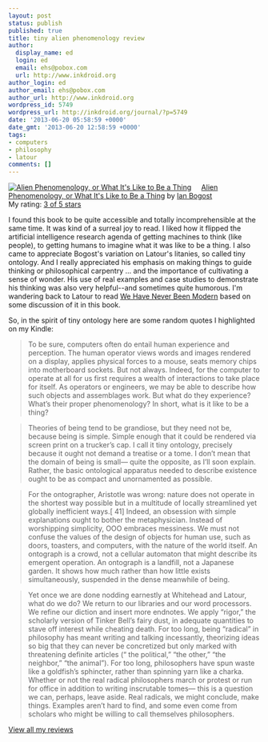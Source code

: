 ```yaml
---
layout: post
status: publish
published: true
title: tiny alien phenomenology review
author:
  display_name: ed
  login: ed
  email: ehs@pobox.com
  url: http://www.inkdroid.org
author_login: ed
author_email: ehs@pobox.com
author_url: http://www.inkdroid.org
wordpress_id: 5749
wordpress_url: http://inkdroid.org/journal/?p=5749
date: '2013-06-20 05:58:59 +0000'
date_gmt: '2013-06-20 12:58:59 +0000'
tags:
- computers
- philosophy
- latour
comments: []
---
```


<p><a href="http://www.goodreads.com/book/show/13222626-alien-phenomenology-or-what-it-s-like-to-be-a-thing" style="float: left; padding-right: 20px"><img alt="Alien Phenomenology, or What It's Like to Be a Thing" border="0" src="http://inkdroid.org/images/bogost.jpg" /></a><a href="http://www.goodreads.com/book/show/13222626-alien-phenomenology-or-what-it-s-like-to-be-a-thing">Alien Phenomenology, or What It's Like to Be a Thing</a> by <a href="http://www.goodreads.com/author/show/38615.Ian_Bogost">Ian Bogost</a><br />
My rating: <a href="http://www.goodreads.com/review/show/605946721">3 of 5 stars</a></p>
<p>I found this book to be quite accessible and totally incomprehensible at the same time. It was kind of a surreal joy to read. I liked how it flipped the artificial intelligence research agenda of getting machines to think (like people), to getting humans to imagine what it was like to be a thing. I also came to appreciate Bogost's variation on Latour's litanies, so called tiny ontology. And I really appreciated his emphasis on making things to guide thinking or philosophical carpentry ... and the importance of cultivating a sense of wonder. His use of real examples and case studies to demonstrate his thinking was also very helpful--and sometimes quite humorous. I'm wandering back to Latour to read <a href="http://www.goodreads.com/book/show/134569.We_Have_Never_Been_Modern">We Have Never Been Modern</a> based on some discussion of it in this book.</p>
<p>So, in the spirit of tiny ontology here are some random quotes I highlighted on my Kindle:</p>
<blockquote><p>To be sure, computers often do entail human experience and perception. The human operator views words and images rendered on a display, applies physical forces to a mouse, seats memory chips into motherboard sockets. But not always. Indeed, for the computer to operate at all for us first requires a wealth of interactions to take place for itself. As operators or engineers, we may be able to describe how such objects and assemblages work. But what do they experience? What’s their proper phenomenology? In short, what is it like to be a thing?</p></blockquote>
<blockquote><p>Theories of being tend to be grandiose, but they need not be, because being is simple. Simple enough that it could be rendered via screen print on a trucker’s cap. I call it tiny ontology, precisely because it ought not demand a treatise or a tome. I don’t mean that the domain of being is small— quite the opposite, as I’ll soon explain. Rather, the basic ontological apparatus needed to describe existence ought to be as compact and unornamented as possible.</p></blockquote>
<blockquote><p>For the ontographer, Aristotle was wrong: nature does not operate in the shortest way possible but in a multitude of locally streamlined yet globally inefficient ways.[ 41] Indeed, an obsession with simple explanations ought to bother the metaphysician. Instead of worshipping simplicity, OOO embraces messiness. We must not confuse the values of the design of objects for human use, such as doors, toasters, and computers, with the nature of the world itself. An ontograph is a crowd, not a cellular automaton that might describe its emergent operation. An ontograph is a landfill, not a Japanese garden. It shows how much rather than how little exists simultaneously, suspended in the dense meanwhile of being.</p></blockquote>
<blockquote><p>Yet once we are done nodding earnestly at Whitehead and Latour, what do we do? We return to our libraries and our word processors. We refine our diction and insert more endnotes. We apply “rigor,” the scholarly version of Tinker Bell’s fairy dust, in adequate quantities to stave off interest while cheating death. For too long, being “radical” in philosophy has meant writing and talking incessantly, theorizing ideas so big that they can never be concretized but only marked with threatening definite articles (“ the political,” “the other,” “the neighbor,” “the animal”). For too long, philosophers have spun waste like a goldfish’s sphincter, rather than spinning yarn like a charka. Whether or not the real radical philosophers march or protest or run for office in addition to writing inscrutable tomes— this is a question we can, perhaps, leave aside. Real radicals, we might conclude, make things. Examples aren’t hard to find, and some even come from scholars who might be willing to call themselves philosophers.</p></blockquote>
<p><a href="http://www.goodreads.com/review/list/5899086-ed-summers">View all my reviews</a></p>
